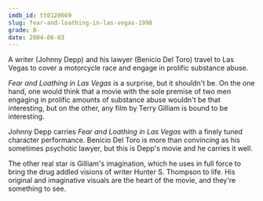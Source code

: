 ```yaml
---
imdb_id: tt0120669
slug: fear-and-loathing-in-las-vegas-1998
grade: B-
date: 2004-06-03
---
```


A writer (Johnny Depp) and his lawyer (Benicio Del Toro) travel to Las Vegas to cover a motorcycle race and engage in prolific substance abuse.

_Fear and Loathing in Las Vegas_ is a surprise, but it shouldn't be. On the one hand, one would think that a movie with the sole premise of two men engaging in prolific amounts of substance abuse wouldn't be that interesting, but on the other, any film by Terry Gilliam is bound to be interesting.

Johnny Depp carries _Fear and Loathing in Las Vegas_ with a finely tuned character performance. Benicio Del Toro is more than convincing as his sometimes psychotic lawyer, but this is Depp's movie and he carries it well.

The other real star is Gilliam's imagination, which he uses in full force to bring the drug addled visions of writer Hunter S. Thompson to life. His original and imaginative visuals are the heart of the movie, and they're something to see.
